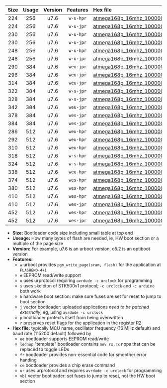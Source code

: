 |Size|Usage|Version|Features|Hex file|
|:-:|:-:|:-:|:-:|:--|
|224|256|u7.6|`w-u-hpr`|[atmega168p_16mhz_1000000bps_ur.hex](https://raw.githubusercontent.com/stefanrueger/urboot/main/atmega168p_16mhz_1000000bps_ur.hex)|
|224|256|u7.6|`w-u-jpr`|[atmega168p_16mhz_1000000bps_ur_vbl.hex](https://raw.githubusercontent.com/stefanrueger/urboot/main/atmega168p_16mhz_1000000bps_ur_vbl.hex)|
|230|256|u7.6|`w-u-hpr`|[atmega168p_16mhz_1000000bps_lednop_ur.hex](https://raw.githubusercontent.com/stefanrueger/urboot/main/atmega168p_16mhz_1000000bps_lednop_ur.hex)|
|230|256|u7.6|`w-u-jpr`|[atmega168p_16mhz_1000000bps_lednop_ur_vbl.hex](https://raw.githubusercontent.com/stefanrueger/urboot/main/atmega168p_16mhz_1000000bps_lednop_ur_vbl.hex)|
|248|256|u7.6|`w-u-hpr`|[atmega168p_16mhz_1000000bps_lednop_fr_ur.hex](https://raw.githubusercontent.com/stefanrueger/urboot/main/atmega168p_16mhz_1000000bps_lednop_fr_ur.hex)|
|248|256|u7.6|`w-u-jpr`|[atmega168p_16mhz_1000000bps_lednop_fr_ur_vbl.hex](https://raw.githubusercontent.com/stefanrueger/urboot/main/atmega168p_16mhz_1000000bps_lednop_fr_ur_vbl.hex)|
|290|384|u7.6|`weu-jpr`|[atmega168p_16mhz_1000000bps_ee_ur_vbl.hex](https://raw.githubusercontent.com/stefanrueger/urboot/main/atmega168p_16mhz_1000000bps_ee_ur_vbl.hex)|
|296|384|u7.6|`weu-jpr`|[atmega168p_16mhz_1000000bps_ee_lednop_ur_vbl.hex](https://raw.githubusercontent.com/stefanrueger/urboot/main/atmega168p_16mhz_1000000bps_ee_lednop_ur_vbl.hex)|
|314|384|u7.6|`weu-jpr`|[atmega168p_16mhz_1000000bps_ee_lednop_fr_ur_vbl.hex](https://raw.githubusercontent.com/stefanrueger/urboot/main/atmega168p_16mhz_1000000bps_ee_lednop_fr_ur_vbl.hex)|
|322|384|u7.6|`w-s-jpr`|[atmega168p_16mhz_1000000bps_vbl.hex](https://raw.githubusercontent.com/stefanrueger/urboot/main/atmega168p_16mhz_1000000bps_vbl.hex)|
|328|384|u7.6|`w-s-jpr`|[atmega168p_16mhz_1000000bps_lednop_vbl.hex](https://raw.githubusercontent.com/stefanrueger/urboot/main/atmega168p_16mhz_1000000bps_lednop_vbl.hex)|
|342|384|u7.6|`weu-jpr`|[atmega168p_16mhz_1000000bps_ee_lednop_fr_ce_ur_vbl.hex](https://raw.githubusercontent.com/stefanrueger/urboot/main/atmega168p_16mhz_1000000bps_ee_lednop_fr_ce_ur_vbl.hex)|
|378|384|u7.6|`wes-jpr`|[atmega168p_16mhz_1000000bps_ee_vbl.hex](https://raw.githubusercontent.com/stefanrueger/urboot/main/atmega168p_16mhz_1000000bps_ee_vbl.hex)|
|384|384|u7.6|`wes-jpr`|[atmega168p_16mhz_1000000bps_ee_lednop_vbl.hex](https://raw.githubusercontent.com/stefanrueger/urboot/main/atmega168p_16mhz_1000000bps_ee_lednop_vbl.hex)|
|286|512|u7.6|`weu-hpr`|[atmega168p_16mhz_1000000bps_ee_ur.hex](https://raw.githubusercontent.com/stefanrueger/urboot/main/atmega168p_16mhz_1000000bps_ee_ur.hex)|
|292|512|u7.6|`weu-hpr`|[atmega168p_16mhz_1000000bps_ee_lednop_ur.hex](https://raw.githubusercontent.com/stefanrueger/urboot/main/atmega168p_16mhz_1000000bps_ee_lednop_ur.hex)|
|310|512|u7.6|`weu-hpr`|[atmega168p_16mhz_1000000bps_ee_lednop_fr_ur.hex](https://raw.githubusercontent.com/stefanrueger/urboot/main/atmega168p_16mhz_1000000bps_ee_lednop_fr_ur.hex)|
|318|512|u7.6|`w-s-hpr`|[atmega168p_16mhz_1000000bps.hex](https://raw.githubusercontent.com/stefanrueger/urboot/main/atmega168p_16mhz_1000000bps.hex)|
|324|512|u7.6|`w-s-hpr`|[atmega168p_16mhz_1000000bps_lednop.hex](https://raw.githubusercontent.com/stefanrueger/urboot/main/atmega168p_16mhz_1000000bps_lednop.hex)|
|338|512|u7.6|`weu-hpr`|[atmega168p_16mhz_1000000bps_ee_lednop_fr_ce_ur.hex](https://raw.githubusercontent.com/stefanrueger/urboot/main/atmega168p_16mhz_1000000bps_ee_lednop_fr_ce_ur.hex)|
|374|512|u7.6|`wes-hpr`|[atmega168p_16mhz_1000000bps_ee.hex](https://raw.githubusercontent.com/stefanrueger/urboot/main/atmega168p_16mhz_1000000bps_ee.hex)|
|380|512|u7.6|`wes-hpr`|[atmega168p_16mhz_1000000bps_ee_lednop.hex](https://raw.githubusercontent.com/stefanrueger/urboot/main/atmega168p_16mhz_1000000bps_ee_lednop.hex)|
|410|512|u7.6|`wes-hpr`|[atmega168p_16mhz_1000000bps_ee_lednop_fr.hex](https://raw.githubusercontent.com/stefanrueger/urboot/main/atmega168p_16mhz_1000000bps_ee_lednop_fr.hex)|
|410|512|u7.6|`wes-jpr`|[atmega168p_16mhz_1000000bps_ee_lednop_fr_vbl.hex](https://raw.githubusercontent.com/stefanrueger/urboot/main/atmega168p_16mhz_1000000bps_ee_lednop_fr_vbl.hex)|
|452|512|u7.6|`wes-hpr`|[atmega168p_16mhz_1000000bps_ee_lednop_fr_ce.hex](https://raw.githubusercontent.com/stefanrueger/urboot/main/atmega168p_16mhz_1000000bps_ee_lednop_fr_ce.hex)|
|452|512|u7.6|`wes-jpr`|[atmega168p_16mhz_1000000bps_ee_lednop_fr_ce_vbl.hex](https://raw.githubusercontent.com/stefanrueger/urboot/main/atmega168p_16mhz_1000000bps_ee_lednop_fr_ce_vbl.hex)|

- **Size:** Bootloader code size including small table at top end
- **Useage:** How many bytes of flash are needed, ie, HW boot section or a multiple of the page size
- **Version:** For example, u7.6 is an urboot version, o5.2 is an optiboot version
- **Features:**
  + `w` urboot provides `pgm_write_page(sram, flash)` for the application at `FLASHEND-4+1`
  + `e` EEPROM read/write support
  + `u` uses urprotocol requiring `avrdude -c urclock` for programming
  + `s` uses skeleton of STK500v1 protocol; `-c urclock` and `-c arduino` both work
  + `h` hardware boot section: make sure fuses are set for reset to jump to boot section
  + `j` vector bootloader: uploaded applications *need to be patched externally*, eg, using `avrdude -c urclock`
  + `p` bootloader protects itself from being overwritten
  + `r` preserves reset flags for the application in the register R2
- **Hex file:** typically MCU name, oscillator frequency (16 MHz default) and baud rate (115200 default) followed by
  + `ee` bootloader supports EEPROM read/write
  + `lednop` "template" bootloader contains `mov rx,rx` nops that can be replaced to toggle LEDs
  + `fr` bootloader provides non-essential code for smoother error handing
  + `ce` bootloader provides a chip erase command
  + `ur` uses urprotocol and requires `avrdude -c urclock` for programming
  + `vbl` vector bootloader: set fuses to jump to reset, not the HW boot section
